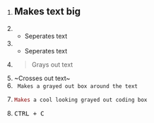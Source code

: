 1. ## Makes text big
2. * Seperates text
3. - Seperates text
4. > Grays out text
5. ~Crosses out text~
6. ` Makes a grayed out box around the text`
7. ```ex
   Makes a cool looking grayed out coding box
   ```
8. <kbd>CTRL<kbd> + <kbd>C</kbt>
